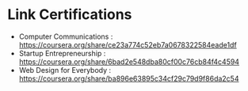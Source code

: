 # Link Certifications
- Computer Communications : https://coursera.org/share/ce23a774c52eb7a0678322584eade1df
- Startup Entrepreneurship : https://coursera.org/share/6bad2e548dba80cf00c76cb84f4c4594
- Web Design for Everybody :  https://coursera.org/share/ba896e63895c34cf29c79d9f86da2c54
